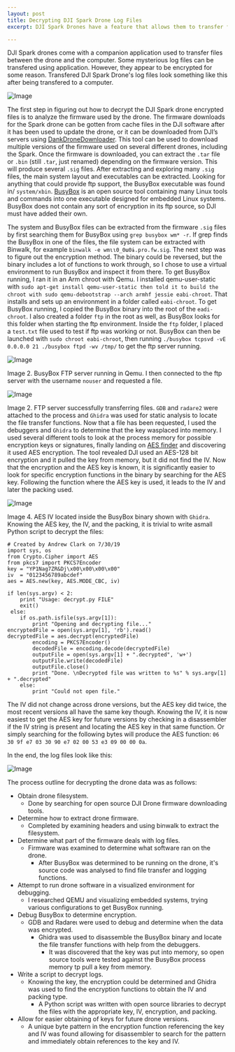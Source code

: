 ```yaml
---
layout: post
title: Decrypting DJI Spark Drone Log Files
excerpt: DJI Spark Drones have a feature that allows them to transfer files to a computer. Some of these appear to be "black box" encrypted log files. By running and reversing the drone's firmware inside of QEMU, the encryption keys and methods can be determined.

---
```


DJI Spark drones come with a companion application used to transfer files between the drone and the computer. Some mysterious log files can be transfered using application. However, they appear to be encrypted for some reason. Transfered DJI Spark Drone's log files look something like this after being transfered to a computer.

![Image](https://starwarsfan2099.github.io/public/2020-1-25/Pic_1.png)

The first step in figuring out how to decrypt the DJI Spark drone encrypted files is to analyze the firmware used by the drone. The firmware downloads for the Spark drone can be gotten from cache files in the DJI software after it has been used to update the drone, or it can be downloaded from DJI’s servers using [DankDroneDownloader](https://github.com/cs2000/DankDroneDownloader). This tool can be used to download multiple versions of the firmware used on several different drones, including the Spark. Once the firmware is downloaded, you can extract the `.tar` file or `.bin` (still `.tar`, just renamed) depending on the firmware version. This will produce several `.sig` files. After extracting and exploring many `.sig` files, the main system layout and executables can be extracted. Looking for anything that could provide ftp support, the BusyBox executable was found in/   `system/xbin`. [BusyBox](https://www.busybox.net/) is an open source tool containing many Linux tools and commands into one executable designed for embedded Linux systems. BusyBox does not contain any sort of encryption in its ftp source, so DJI must have added their own. 


The system and BusyBox files can be extracted from the firmware `.sig` files by first searching them for BusyBox using `grep busybox wm* -r`. If grep finds the BusyBox in one of the files, the file system can be extracted with Binwalk, for example `binwalk -e wmɩɩ0_0ɯ0ɨ.pro.fw.sig`. The next step was to figure out the encryption method. The binary could be reversed, but the binary includes a lot of functions to work through, so I chose to use a virtual environment to run BusyBox and inspect it from there. To get BusyBox running, I ran it in an Arm chroot with Qemu. I installed qemu-user-static with `sudo apt-get install qemu-user-static then told it to build the chroot with sudo qemu-debootstrap --arch armhf jessie eabi-chroot`. That installs and sets up an environment in a folder called `eabi-chroot`. To get BusyBox running, I copied the BusyBox binary into the root of the `eadi-chroot`. I also created a folder `ftp` in the root as well, as BusyBox looks for this folder when starting the ftp environment. Inside the `ftp` folder, I placed a `test.txt` file used to test if ftp was working or not. BusyBox can then be launched with `sudo chroot eabi-chroot`, then running `./busybox tcpsvd -vE 0.0.0.0 21 ./busybox ftpd -wv /tmp/` to get the ftp server running.

![Image](https://starwarsfan2099.github.io/public/2020-1-25/Pic_2.png)

Image 2. BusyBox FTP server running in Qemu. I then connected to the ftp server with the username `nouser` and requested a file.

![Image](https://starwarsfan2099.github.io/public/2020-1-25/Pic_3.png)

Image 2. FTP server successfully transferring files. `GDB` and `radare2` were attached to the process and `Ghidra` was used for static analysis to locate the file transfer functions. Now that a file has been requested, I used the debuggers and `Ghidra` to determine that the key wasplaced into memory. I used several different tools to look at the process memory for possible encryption keys or signatures, finally landing on [AES finder](https://github.com/mmozeiko/aes-finder) and discovering it used AES encryption. The tool revealed DJI used an AES-128 bit encryption and it pulled the key from memory, but it did not find the IV. Now that the encryption and the AES key is known, it is significantly easier to look for specific encryption functions in the binary by searching for the AES key. Following the function where the AES key is used, it leads to the IV and later the packing used.

![Image](https://starwarsfan2099.github.io/public/2020-1-25/Pic_4.png)

Image 4. AES IV located inside the BusyBox binary shown with `Ghidra`. Knowing the AES key, the IV, and the packing, it is trivial to write asmall Python script to decrypt the files:

```
# Created by Andrew Clark on 7/30/19
import sys, os 
from Crypto.Cipher import AES
from pkcs7 import PKCS7Encoder 
key = "YP1Nag7ZR&Dj\x00\x00\x00\x00" 
iv  = "0123456789abcdef" 
aes = AES.new(key, AES.MODE_CBC, iv)

if len(sys.argv) < 2:
    print "Usage: decrypt.py FILE"
    exit()
 else:
    if os.path.isfile(sys.argv[1]):                 
        print "Opening and decrypting file..."                 encryptedFile = open(sys.argv[1], 'rb').read()            decryptedFile = aes.decrypt(encryptedFile)
        encoding = PKCS7Encoder()
        decodedFile = encoding.decode(decryptedFile)
        outputFile = open(sys.argv[1] + ".decrypted", 'w+')
        outputFile.write(decodedFile)
        outputFile.close()
        print "Done. \nDecrypted file was written to %s" % sys.argv[1] + ".decrypted"
    else:
        print "Could not open file."
```

The IV did not change across drone versions, but the AES key did twice, the most recent versions all have the same key though. Knowing
the IV, it is now easiest to get the AES key for future versions by checking in a disassembler if the IV string is present and locating the AES
key in that same function. Or simply searching for the following bytes will produce the AES function: `06 30 9f e7 03 30 90 e7 02 00 53 e3 09 00 00 0a`.

In the end, the log files look like this:

![Image](https://starwarsfan2099.github.io/public/2020-1-25/Pic_5.png)

The process outline for decrypting the drone data was as follows:
- Obtain drone filesystem.
    - Done by searching for open source DJI Drone firmware downloading tools.
- Determine how to extract drone firmware.
    - Completed by examining headers and using binwalk to extract the filesystem.
- Determine what part of the firmware deals with log files.
    - Firmware was examined to determine what software ran on the drone.
        - After BusyBox was determined to be running on the drone, it's source code was analysed to find file transfer and logging functions.
- Attempt to run drone software in a visualized environment for debugging.
    - I researched QEMU and visualizing embedded systems, trying various configurations to get BusyBox running.
- Debug BusyBox to determine encryption.
    - GDB and Radareɩ were used to debug and determine when the data was encrypted.
        - Ghidra was used to disassemble the BusyBox binary and locate the file transfer functions with help from the debuggers.
            - It was discovered that the key was put into memory, so open source tools were tested against the BusyBox process memory tp pull a key from memory.
- Write a script to decrypt logs.
    - Knowing the key, the encryption could be determined and Ghidra was used to find the encryption functions to obtain the IV and packing type.
        - A Python script was written with open source libraries to decrypt the files with the appropriate key, IV, encryption, and packing.
- Allow for easier obtaining of keys for future drone versions.
    - A unique byte pattern in the encryption function referencing the key and IV was found allowing for disassembler to search for the pattern and immediately obtain references to the key and IV.